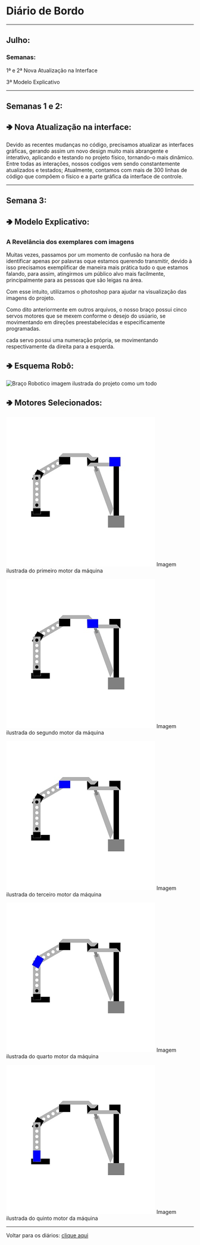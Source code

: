 <meta charset="UTF-8">

# Diário de Bordo

---
## Julho:
### Semanas:
1ª e 2ª Nova Atualização na Interface

3ª Modelo Explicativo


---
## Semanas 1 e 2:
<h2>&#129154 Nova Atualização na interface:</h2>

Devido as recentes mudanças no código, precisamos atualizar as interfaces gráficas, gerando assim um novo design muito mais abrangente e interativo, aplicando e testando no projeto físico, tornando-o mais dinâmico. 
Entre todas as interações, nossos codigos vem sendo constantemente atualizados e testados; Atualmente, contamos com mais de 300 linhas de código que compõem o físico e a parte gráfica da interface de controle.                


---
## Semana 3:
<h2>&#129154 Modelo Explicativo:</h2>

### A Revelância dos exemplares com imagens 

Muitas vezes, passamos por um momento de confusão na hora de identificar apenas por palavras oque estamos querendo transmitir, devido à isso precisamos exemplificar de maneira mais prática tudo o que estamos falando, para assim, atingirmos um público alvo mais facilmente, principalmente para as pessoas que são leigas na área. 

Com esse intuito, utilizamos o photoshop para ajudar na visualização das imagens do projeto. 

Como dito anteriormente em outros arquivos, o nosso braço possui cinco servos motores que se mexem conforme o desejo do usúario, se movimentando em direções preestabelecidas e especificamente programadas.

cada servo possui uma numeração própria, se movimentando respectivamente da direita para a esquerda.

<h2>&#129154 Esquema Robô:</h2>

![Braço Robotico](./imagens/braço-robotico.jpg)
imagem ilustrada do projeto como um todo 

<h2>&#129154 Motores Selecionados:</h2>

![Primeiro Motor](./imagens/motor1.jpg)
Imagem ilustrada do primeiro motor da máquina

![Segundo Motor](./imagens/motor2.jpg)
Imagem ilustrada do segundo motor da máquina

![Terceiro Motor](./imagens/motor3.jpg)
Imagem ilustrada do terceiro motor da máquina

![Quarto Motor](./imagens/motor4.jpg)
Imagem ilustrada do quarto motor da máquina

![Quinto Motor](./imagens/motor5.jpg)
Imagem ilustrada do quinto motor da máquina

---

Voltar para os diários: [clique aqui](./menu_diario.md)                                          
